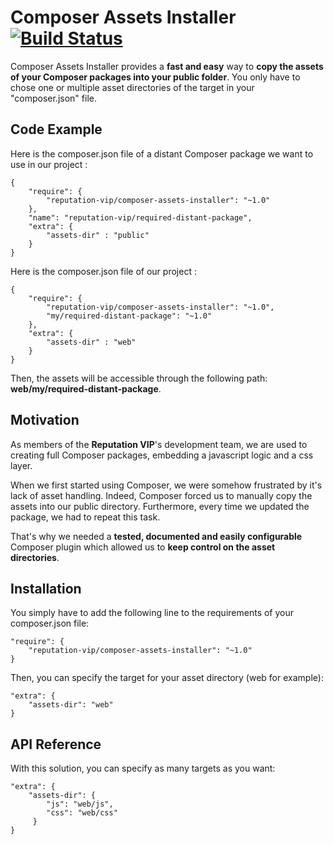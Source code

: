 # Composer Assets Installer [![Build Status](https://travis-ci.org/ReputationVIP/composer-assets-installer.svg?branch=master)](https://travis-ci.org/bobey/composer-assets-installer)

Composer Assets Installer provides a **fast and easy** way to **copy the assets of your Composer packages into your public folder**. You only have to chose one or multiple asset directories of the target in your "composer.json" file.

## Code Example

Here is the composer.json file of a distant Composer package we want to use in our project :

    {
        "require": {
            "reputation-vip/composer-assets-installer": "~1.0"
        },
        "name": "reputation-vip/required-distant-package",
        "extra": {
            "assets-dir" : "public"
        }
    }


Here is the composer.json file of our project :

    {
        "require": {
            "reputation-vip/composer-assets-installer": "~1.0",
            "my/required-distant-package": "~1.0"
        },
        "extra": {
            "assets-dir" : "web"
        }
    }
    
Then, the assets will be accessible through the following path: **web/my/required-distant-package**.

## Motivation

As members of the **Reputation VIP**'s development team, we are used to creating full Composer packages, embedding a javascript logic and a css layer.

When we first started using Composer, we were somehow frustrated by it's lack of asset handling. Indeed, Composer forced us to manually copy the assets into our public directory. Furthermore, every time we updated the package, we had to repeat this task.

That's why we needed a **tested, documented and easily configurable** Composer plugin which allowed us to **keep control on the asset directories**.

## Installation

You simply have to add the following line to the requirements of your composer.json file:

    "require": {
        "reputation-vip/composer-assets-installer": "~1.0"
    }
    
Then, you can specify the target for your asset directory (web for example):

    "extra": {
        "assets-dir": "web"
    }
    

## API Reference

With this solution, you can specify as many targets as you want:

    "extra": {
        "assets-dir": {
            "js": "web/js",
            "css": "web/css"
         }
    }